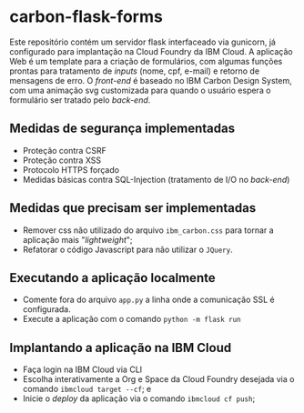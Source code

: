 # carbon-flask-forms

Este repositório contém um servidor flask interfaceado via gunicorn, já configurado para implantação na Cloud Foundry da IBM Cloud. A aplicação Web é um template para a criação de formulários, com algumas funções prontas para tratamento de _inputs_ (nome, cpf, e-mail) e retorno de mensagens de erro. O _front-end_ é baseado no IBM Carbon Design System, com uma animação svg customizada para quando o usuário espera o formulário ser tratado pelo _back-end_.

## Medidas de segurança implementadas

- Proteção contra CSRF
- Proteção contra XSS
- Protocolo HTTPS forçado
- Medidas básicas contra SQL-Injection (tratamento de I/O no _back-end_)

## Medidas que precisam ser implementadas

- Remover css não utilizado do arquivo `ibm_carbon.css` para tornar a aplicação mais "_lightweight_";
- Refatorar o código Javascript para não utilizar o `JQuery`.

## Executando a aplicação localmente

- Comente fora do arquivo `app.py` a linha onde a comunicação SSL é configurada.
- Execute a aplicação com o comando `python -m flask run`

## Implantando a aplicação na IBM Cloud

- Faça login na IBM Cloud via CLI
- Escolha interativamente a Org e Space da Cloud Foundry desejada via o comando `ibmcloud target --cf`; e
- Inicie o _deploy_ da aplicação via o comando `ibmcloud cf push`;
